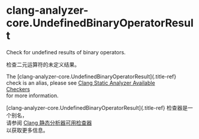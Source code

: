 # clang-analyzer-core.UndefinedBinaryOperatorResult

Check for undefined results of binary operators.

检查二元运算符的未定义结果。

The [clang-analyzer-core.UndefinedBinaryOperatorResult]{.title-ref}  
check is an alias, please see [Clang Static Analyzer Available  
Checkers](https://clang.llvm.org/docs/analyzer/checkers.html#core-undefinedbinaryoperatorresult)  
for more information.

[clang-analyzer-core.UndefinedBinaryOperatorResult]{.title-ref} 检查器是一个别名，  
请参阅 [Clang 静态分析器可用检查器](https://clang.llvm.org/docs/analyzer/checkers.html#core-undefinedbinaryoperatorresult)  
以获取更多信息。
